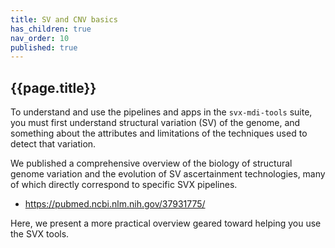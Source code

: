 ```yaml
---
title: SV and CNV basics
has_children: true
nav_order: 10
published: true
---
```


## {{page.title}}

To understand and use the pipelines and apps in the `svx-mdi-tools` suite,
you must first understand structural variation (SV) of the genome, and
something about the attributes and limitations of the techniques used to 
detect that variation.

We published a comprehensive overview of the biology of structural genome
variation and the evolution of SV ascertainment technologies, many of
which directly correspond to specific SVX pipelines.
- <https://pubmed.ncbi.nlm.nih.gov/37931775/>

Here, we present a more practical overview geared
toward helping you use the SVX tools.
